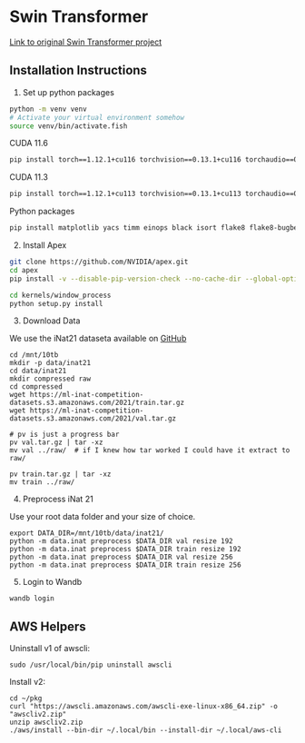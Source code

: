 # Swin Transformer

[Link to original Swin Transformer project](https://github.com/microsoft/Swin-Transformer)

## Installation Instructions

1. Set up python packages

```sh
python -m venv venv
# Activate your virtual environment somehow
source venv/bin/activate.fish 
```

CUDA 11.6

```sh
pip install torch==1.12.1+cu116 torchvision==0.13.1+cu116 torchaudio==0.12.1+cu116 --extra-index-url https://download.pytorch.org/whl/cu116
```

CUDA 11.3

```sh
pip install torch==1.12.1+cu113 torchvision==0.13.1+cu113 torchaudio==0.12.1+cu113 --extra-index-url https://download.pytorch.org/whl/cu113
```

Python packages

```sh
pip install matplotlib yacs timm einops black isort flake8 flake8-bugbear termcolor wandb preface opencv-python
```

2. Install Apex

```sh
git clone https://github.com/NVIDIA/apex.git
cd apex
pip install -v --disable-pip-version-check --no-cache-dir --global-option="--cpp_ext" --global-option="--cuda_ext" ./
```

```sh
cd kernels/window_process
python setup.py install
```

3. Download Data

We use the iNat21 dataseta available on [GitHub](https://github.com/visipedia/inat_comp/tree/master/2021)

```
cd /mnt/10tb
mkdir -p data/inat21
cd data/inat21
mkdir compressed raw
cd compressed
wget https://ml-inat-competition-datasets.s3.amazonaws.com/2021/train.tar.gz
wget https://ml-inat-competition-datasets.s3.amazonaws.com/2021/val.tar.gz

# pv is just a progress bar
pv val.tar.gz | tar -xz
mv val ../raw/  # if I knew how tar worked I could have it extract to raw/

pv train.tar.gz | tar -xz
mv train ../raw/
```

4. Preprocess iNat 21

Use your root data folder and your size of choice.

```
export DATA_DIR=/mnt/10tb/data/inat21/
python -m data.inat preprocess $DATA_DIR val resize 192
python -m data.inat preprocess $DATA_DIR train resize 192
python -m data.inat preprocess $DATA_DIR val resize 256
python -m data.inat preprocess $DATA_DIR train resize 256
```

5. Login to Wandb

```
wandb login
```

## AWS Helpers

Uninstall v1 of awscli:

```
sudo /usr/local/bin/pip uninstall awscli
```

Install v2:
```
cd ~/pkg
curl "https://awscli.amazonaws.com/awscli-exe-linux-x86_64.zip" -o "awscliv2.zip"
unzip awscliv2.zip
./aws/install --bin-dir ~/.local/bin --install-dir ~/.local/aws-cli
```
